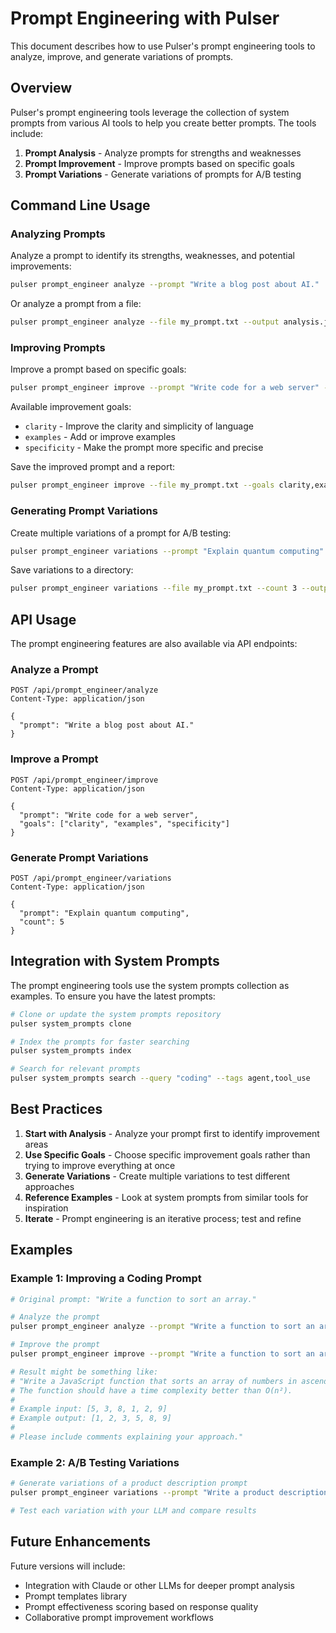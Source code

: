 # Prompt Engineering with Pulser

This document describes how to use Pulser's prompt engineering tools to analyze, improve, and generate variations of prompts.

## Overview

Pulser's prompt engineering tools leverage the collection of system prompts from various AI tools to help you create better prompts. The tools include:

1. **Prompt Analysis** - Analyze prompts for strengths and weaknesses
2. **Prompt Improvement** - Improve prompts based on specific goals
3. **Prompt Variations** - Generate variations of prompts for A/B testing

## Command Line Usage

### Analyzing Prompts

Analyze a prompt to identify its strengths, weaknesses, and potential improvements:

```bash
pulser prompt_engineer analyze --prompt "Write a blog post about AI."
```

Or analyze a prompt from a file:

```bash
pulser prompt_engineer analyze --file my_prompt.txt --output analysis.json
```

### Improving Prompts

Improve a prompt based on specific goals:

```bash
pulser prompt_engineer improve --prompt "Write code for a web server" --goals clarity,examples,specificity
```

Available improvement goals:
- `clarity` - Improve the clarity and simplicity of language
- `examples` - Add or improve examples
- `specificity` - Make the prompt more specific and precise

Save the improved prompt and a report:

```bash
pulser prompt_engineer improve --file my_prompt.txt --goals clarity,examples --output improved.txt --saveReport
```

### Generating Prompt Variations

Create multiple variations of a prompt for A/B testing:

```bash
pulser prompt_engineer variations --prompt "Explain quantum computing" --count 5
```

Save variations to a directory:

```bash
pulser prompt_engineer variations --file my_prompt.txt --count 3 --output ./variations
```

## API Usage

The prompt engineering features are also available via API endpoints:

### Analyze a Prompt

```http
POST /api/prompt_engineer/analyze
Content-Type: application/json

{
  "prompt": "Write a blog post about AI."
}
```

### Improve a Prompt

```http
POST /api/prompt_engineer/improve
Content-Type: application/json

{
  "prompt": "Write code for a web server",
  "goals": ["clarity", "examples", "specificity"]
}
```

### Generate Prompt Variations

```http
POST /api/prompt_engineer/variations
Content-Type: application/json

{
  "prompt": "Explain quantum computing",
  "count": 5
}
```

## Integration with System Prompts

The prompt engineering tools use the system prompts collection as examples. To ensure you have the latest prompts:

```bash
# Clone or update the system prompts repository
pulser system_prompts clone

# Index the prompts for faster searching
pulser system_prompts index

# Search for relevant prompts
pulser system_prompts search --query "coding" --tags agent,tool_use
```

## Best Practices

1. **Start with Analysis** - Analyze your prompt first to identify improvement areas
2. **Use Specific Goals** - Choose specific improvement goals rather than trying to improve everything at once
3. **Generate Variations** - Create multiple variations to test different approaches
4. **Reference Examples** - Look at system prompts from similar tools for inspiration
5. **Iterate** - Prompt engineering is an iterative process; test and refine

## Examples

### Example 1: Improving a Coding Prompt

```bash
# Original prompt: "Write a function to sort an array."

# Analyze the prompt
pulser prompt_engineer analyze --prompt "Write a function to sort an array."

# Improve the prompt
pulser prompt_engineer improve --prompt "Write a function to sort an array." --goals clarity,examples,specificity

# Result might be something like:
# "Write a JavaScript function that sorts an array of numbers in ascending order.
# The function should have a time complexity better than O(n²).
# 
# Example input: [5, 3, 8, 1, 2, 9]
# Example output: [1, 2, 3, 5, 8, 9]
# 
# Please include comments explaining your approach."
```

### Example 2: A/B Testing Variations

```bash
# Generate variations of a product description prompt
pulser prompt_engineer variations --prompt "Write a product description for a smartwatch" --count 3 --output ./product_prompts

# Test each variation with your LLM and compare results
```

## Future Enhancements

Future versions will include:
- Integration with Claude or other LLMs for deeper prompt analysis
- Prompt templates library
- Prompt effectiveness scoring based on response quality
- Collaborative prompt improvement workflows